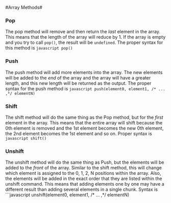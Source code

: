 #Array Methods#

### Pop ###

The pop method will remove and then return the *last* element in the array. This means that the length of the array will reduce by 1.  If the array is empty and you try to call `pop()`, the result will be `undefined`. The proper syntax for this method is ```javascript pop()```

### Push ###

The push method will add more elements into the array.  The new elements will be added to the *end* of the array and the array will have a greater length, and this new length will be returned as the output.  The proper syntax for the push method is ```javascript push(element0, element1, /* ... ,*/ elementN)```

### Shift ###

The shift method will do the same thing as the Pop method, but for the *first* element in the array.  This means that the entire array will shift because the 0th element is removed and the 1st element becomes the new 0th element, the 2nd element becomes the 1st element and so on. Proper syntax is ```javascript shift()```

### Unshift ###

The unshift method will do the same thing as Push, but the elements will be added to the *front* of the array.  Similar to the shift method, this will change which element is assigned to the 0, 1, 2, N positions within the array. Also, the elements will be added in the exact order that they are listed within the unshift command.  This means that adding elements one by one may have a different result than adding several elements in a single chunk. Syntax is ```javascript unshift(element0, element1, /* ... ,*/  elementN)
